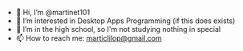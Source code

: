 - 👋 Hi, I’m @martinet101
- 👀 I’m interested in Desktop Apps Programming (if this does exists)
- 🌱 I’m in the high school, so I'm not studying nothing in special
- 📫 How to reach me: marticlilop@gmail.com

<!---
martinet101/martinet101 is a ✨ special ✨ repository because its `README.md` (this file) appears on your GitHub profile.
You can click the Preview link to take a look at your changes.
--->
